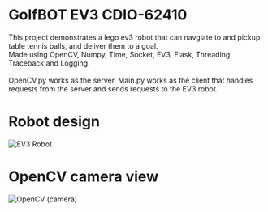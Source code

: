 # GolfBOT EV3 CDIO-62410
This project demonstrates a lego ev3 robot that can navgiate to and pickup table tennis balls, and deliver them to a goal. 
<br>Made using OpenCV, Numpy, Time, Socket, EV3, Flask, Threading, Traceback and Logging.<br>
<br>OpenCV.py works as the server. Main.py works as the client that handles requests from the server and sends requests to the EV3 robot.<br>
# Robot design
![EV3 Robot](https://github.com/MushOP/CDIO-Golfbot-62410/assets/18169683/3eff6b6f-58cd-4f09-a4aa-7adec6be8d3c)

# OpenCV camera view
![OpenCV (camera)](https://github.com/MushOP/CDIO-Golfbot-62410/assets/18169683/61c7ddbc-338f-46e4-b424-5a3c0e994002)

